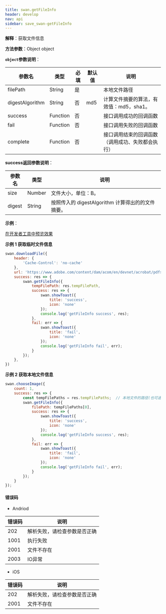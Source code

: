 ```yaml
---
title: swan.getFileInfo
header: develop
nav: api
sidebar: save_swan-getFileInfo
---
```




**解释**：获取文件信息

**方法参数**：Object object

**`object`参数说明**：

|参数名 |类型  |必填 | 默认值 |说明|
|---- | ---- | ---- | ----|----|
|filePath  |String  |  是  | | 本地文件路径 |
|digestAlgorithm  |String	| 否  |md5|计算文件摘要的算法，有效值：md5，sha1。|
|success   |Function  |  否  | | 接口调用成功的回调函数 |
|fail  |Function  |  否 | | 接口调用失败的回调函数|
|complete   | Function   | 否 | |  接口调用结束的回调函数（调用成功、失败都会执行）|

**success返回参数说明**：

|参数名 |类型 | 说明|
|---- | ---- | ---- |
|size  | Number | 文件大小，单位：B。|
|digest  | String | 按照传入的 digestAlgorithm 计算得出的的文件摘要。|

**示例**：

<a href="swanide://fragment/dc177b0d57c63576a0052df0bf2c36361569427170503" title="在开发者工具中预览效果" target="_self">在开发者工具中预览效果</a>

**示例 1 获取临时文件信息**

```js
swan.downloadFile({
    header: {
        'Cache-Control': 'no-cache'
    },
    url: 'https://www.adobe.com/content/dam/acom/en/devnet/acrobat/pdfs/pdf_open_parameters.pdf',
    success: res => {
        swan.getFileInfo({
            tempFilePath: res.tempFilePath,
            success: res => {
                swan.showToast({
                    title: 'success',
                    icon: 'none'
                });
                console.log('getFileInfo success', res);
            },
            fail: err => {
                swan.showToast({
                    title: 'fail',
                    icon: 'none'
                });
                console.log('getFileInfo fail', err);
            }
        });
    },
})
```

**示例 2 获取本地文件信息**
```js
swan.chooseImage({
    count: 1,
    success: res => {
        const tempFilePaths = res.tempFilePaths;  // 本地文件的路径(也可通过swan.saveFile获取)
        swan.getFileInfo({
            filePath: tempFilePaths[0],
            success: res => {
                swan.showToast({
                    title: 'success',
                    icon: 'none'
                });
                console.log('getFileInfo success', res);
            },
            fail: err => {
                swan.showToast({
                    title: 'fail',
                    icon: 'none'
                });
                console.log('getFileInfo fail', err);
            }
        });
    }
});
```

#### 错误码

* Andriod

|错误码|说明|
|--|--|
|202|解析失败，请检查参数是否正确   |
|1001|执行失败|
|2001|文件不存在|
|2003|IO异常|

* iOS

|错误码|说明|
|--|--|
|202|解析失败，请检查参数是否正确   |
|2001|文件不存在|



